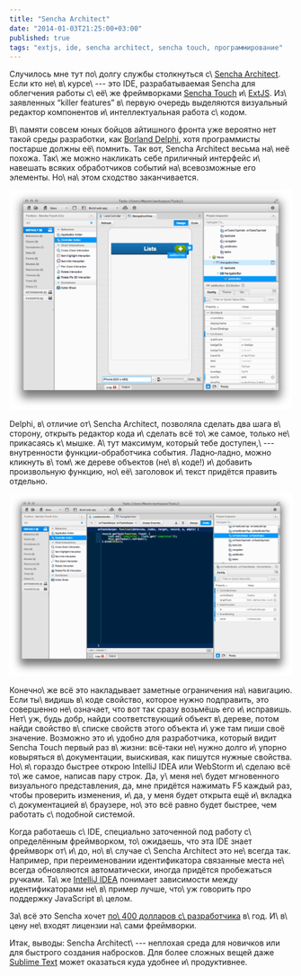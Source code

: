 ```yaml
---
title: "Sencha Architect"
date: "2014-01-03T21:25:00+03:00"
published: true
tags: "extjs, ide, sencha architect, sencha touch, программирование"
---
```


Случилось мне тут по\ долгу службы столкнуться с\ [Sencha Architect]. Если кто не\ в\ курсе\ --- это IDE,
разрабатываемая Sencha для облегчения работы с\ её\ же фреймворками [Sencha Touch] и\ [ExtJS][extjs]. Из\ заявленных
“killer features” в\ первую очередь выделяются визуальный редактор компонентов и\ интеллектуальная работа с\ кодом.

В\ памяти совсем юных бойцов айтишного фронта уже вероятно нет такой среды разработки, как [Borland Delphi][delphi],
хотя программисты постарше должны её\ помнить. Так вот, Sencha Architect весьма на\ неё похожа. Так\ же можно накликать
себе приличный интерфейс и\ навешать всяких обработчиков событий на\ всевозможные его элементы. Но\ на\ этом сходство
заканчивается.

![Sencha Architect](/images/screenshots/sencha-architect-3-design.png "Sencha Architect")

Delphi, в\ отличие от\ Sencha Architect, позволяла сделать два шага в\ сторону, открыть редактор кода и\ сделать всё
то\ же самое, только не\ прикасаясь к\ мышке. А\ тут максимум, который тебе доступен,\ --- внутренности
функции-обработчика события. Ладно&#8209;ладно, можно кликнуть в\ том\ же дереве объектов (не\ в\ коде!) и\ добавить
произвольную функцию, но\ её\ заголовок и\ текст придётся править отдельно.

![Редактор кода](/images/screenshots/sencha-architect-3-code.png "Редактор кода")

Конечно\ же всё это накладывает заметные ограничения на\ навигацию. Если ты\ видишь в\ коде свойство, которое нужно
подправить, это совершенно не\ означает, что вот так сразу возьмёшь его и\ исправишь. Нет\ уж, будь добр, найди
соответствующий объект в\ дереве, потом найди свойство в\ списке свойств этого объекта и\ уже там пиши своё значение.
Возможно это и\ удобно для разработчика, который видит Sencha Touch первый раз в\ жизни: всё&#8209;таки не\ нужно долго
и\ упорно ковыряться в\ документации, выискивая, как пишутся нужные свойства. Но\ я\ гораздо быстрее открою IntelliJ
IDEA или WebStorm и\ сделаю всё то\ же самое, написав пару строк. Да, у\ меня не\ будет мгновенного визуального
представления, да, мне придётся нажимать F5 каждый раз, чтобы проверить изменения, и\ да, у меня будет открыта ещё
и\ вкладка с\ документацией в\ браузере, но\ это всё равно будет быстрее, чем работать с\ подобной системой.

Когда работаешь с\ IDE, специально заточенной под работу с\ определённым фреймворком, то\ ожидаешь, что эта IDE знает
фреймворк от\ и\ до, но\ в\ случае с\ Sencha Architect это не\ всегда так. Например, при переименовании идентификатора
связанные места не\ всегда обновляются автоматически, иногда придётся пробежаться ручками. Та\ же [IntelliJ IDEA]
понимает зависимости между идентификаторами не\ в\ пример лучше, что\ уж говорить про поддержку JavaScript в\ целом.

За\ всё это Sencha хочет [по\ 400 долларов с\ разработчика][price] в\ год. И\ в\ цену не\ входят лицензии на\ сами
фреймворки.

Итак, выводы: Sencha Architect\ --- неплохая среда для новичков или для быстрого создания набросков. Для более сложных
вещей даже [Sublime Text][sublime] может оказаться куда удобнее и\ продуктивнее.

[Sencha Architect]: https://www.sencha.com/products/architect/
[Sencha Touch]: http://www.sencha.com/products/touch/
[extjs]: http://www.sencha.com/products/extjs/
[delphi]: http://en.wikipedia.org/wiki/Embarcadero_Delphi
[price]: https://www.sencha.com/store/architect/
[sublime]: http://www.sublimetext.com/
[IntelliJ IDEA]: http://www.jetbrains.com/idea/
